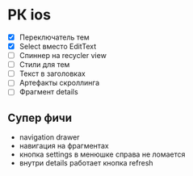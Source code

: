 # РК ios

- [x] Переключатель тем
- [x] Select вместо EditText
- [ ] Спиннер на recycler view
- [ ] Стили для тем
- [ ] Текст в заголовках
- [ ] Артефакты скроллинга
- [ ] Фрагмент details

## Супер фичи
* navigation drawer
* навигация на фрагментах
* кнопка settings в менюшке справа не ломается
* внутри details работает кнопка refresh
